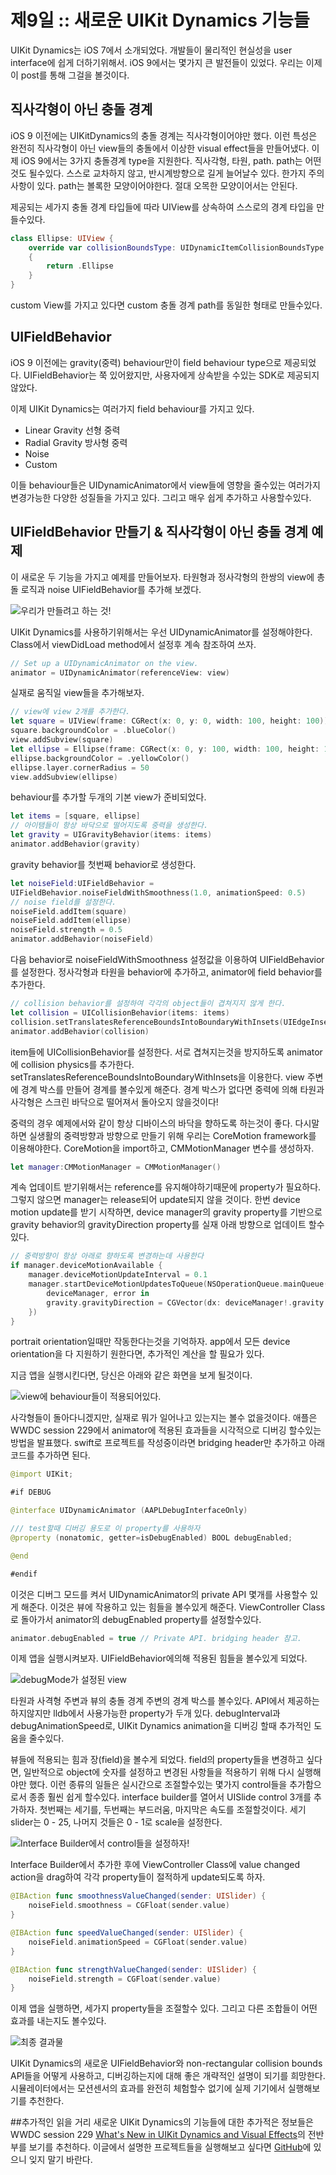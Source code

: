 # 제9일 :: 새로운 UIKit Dynamics 기능들

UIKit Dynamics는 iOS 7에서 소개되었다. 개발들이 물리적인 현실성을 user interface에 쉽게 더하기위해서. iOS 9에서는 몇가지 큰 발전들이 있었다. 우리는 이제 이 post를 통해 그걸을 볼것이다.

## 직사각형이 아닌 충돌 경계

iOS 9 이전에는 UIKitDynamics의 충돌 경계는 직사각형이어야만 했다. 이런 특성은 완전히 직사각형이 아닌 view들의 충돌에서 이상한 visual effect들을 만들어냈다. 이제 iOS 9에서는 3가지 충돌경계 type을 지원한다. 직사각형, 타원, path. path는 어떤것도 될수있다.  스스로 교차하지 않고, 반시계방향으로 길게 늘어날수 있다. 한가지 주의 사항이 있다. path는 볼록한 모양이어야한다. 절대 오목한 모양이어서는 안된다.

제공되는 세가지 충돌 경계 타입들에 따라 UIView를 상속하여 스스로의 경계 타입을 만들수있다.

```swift
class Ellipse: UIView {
	override var collisionBoundsType: UIDynamicItemCollisionBoundsType
	{
		return .Ellipse
	}
}
```

custom View를 가지고 있다면 custom 충돌 경계 path를 동일한 형태로 만들수있다.

## UIFieldBehavior

iOS 9 이전에는 gravity(중력) behaviour만이 field behaviour type으로 제공되었다. UIFieldBehavior는 쭉 있어왔지만, 사용자에게 상속받을 수있는 SDK로 제공되지 않았다.

이제 UIKit Dynamics는 여러가지 field behaviour를 가지고 있다.

- Linear Gravity 선형 중력
- Radial Gravity 방사형 중력
- Noise
- Custom

이들 behaviour들은 UIDynamicAnimator에서 view들에 영향을 줄수있는 여러가지 변경가능한 다양한 성질들을 가지고 있다. 그리고 매우 쉽게 추가하고 사용할수있다.

## UIFieldBehavior 만들기 & 직사각형이 아닌 충돌 경계 예제

이 새로운 두 기능을 가지고 예제를 만들어보자. 타원형과 정사각형의 한쌍의 view에 총돌 로직과 noise UIFieldBehavior를 추가해 보겠다.

![우리가 만들려고 하는 것!](images/result.png)

UIKit Dynamics를 사용하기위해서는 우선 UIDynamicAnimator를 설정해야한다. Class에서 viewDidLoad method에서 설정후 계속 참조하여 쓰자.

```swift
// Set up a UIDynamicAnimator on the view.
animator = UIDynamicAnimator(referenceView: view)
```

실재로 움직일 view들을 추가해보자.

```swift
// view에 view 2개를 추가한다.
let square = UIView(frame: CGRect(x: 0, y: 0, width: 100, height: 100))
square.backgroundColor = .blueColor()
view.addSubview(square)
let ellipse = Ellipse(frame: CGRect(x: 0, y: 100, width: 100, height: 100))
ellipse.backgroundColor = .yellowColor()
ellipse.layer.cornerRadius = 50
view.addSubview(ellipse)
```

behaviour를 추가할 두개의 기본 view가 준비되었다.

```swift
let items = [square, ellipse]
// 아이탬들이 항상 바닥으로 떨어지도록 중력을 생성한다.
let gravity = UIGravityBehavior(items: items)
animator.addBehavior(gravity)
```

gravity behavior를 첫번째 behavior로 생성한다.


```swift
let noiseField:UIFieldBehavior =
UIFieldBehavior.noiseFieldWithSmoothness(1.0, animationSpeed: 0.5)
// noise field를 설정한다.
noiseField.addItem(square)
noiseField.addItem(ellipse)
noiseField.strength = 0.5
animator.addBehavior(noiseField)
```

다음 behavior로 noiseFieldWithSmoothness 설정값을 이용하여 UIFieldBehavior를 설정한다. 정사각형과 타원을 behavior에 추가하고, animator에 field behavior를 추가한다.

```swift
// collision behavior를 설정하여 각각의 object들이 겹쳐지지 않게 한다.
let collision = UICollisionBehavior(items: items)
collision.setTranslatesReferenceBoundsIntoBoundaryWithInsets(UIEdgeInsets(top: 20, left: 5, bottom: 5, right: 5))
animator.addBehavior(collision)
```
item들에 UICollisionBehavior를 설정한다. 서로 겹쳐지는것을 방지하도록 animator에 collision physics를 추가한다. setTranslatesReferenceBoundsIntoBoundaryWithInsets을 이용한다. view 주변에 경계 박스를 만들어 경계를 볼수있게 해준다. 경계 박스가 없다면 중력에 의해 타원과 사각형은 스크린 바닥으로 떨어져서 돌아오지 않을것이다!

중력의 경우 예제에서와 같이 항상 디바이스의 바닥을 향하도록 하는것이 좋다. 다시말하면 실생활의 중력방향과 방향으로 만들기 위해 우리는 CoreMotion framework를 이용해야한다. CoreMotion을 import하고, CMMotionManager 변수를 생성하자.

```swift
let manager:CMMotionManager = CMMotionManager()
```

계속 업데이트 받기위해서는 reference를 유지해야하기때문에 property가 필요하다. 그렇지 않으면 manager는 release되어 update되지 않을 것이다. 한번 device motion update를 받기 시작하면, device manager의 gravity property를 기반으로 gravity behavior의 gravityDirection property를 실재 아래 방향으로 업데이트 할수있다.

```swift
// 중력방향이 항상 아래로 향하도록 변경하는데 사용한다
if manager.deviceMotionAvailable {
	manager.deviceMotionUpdateInterval = 0.1
	manager.startDeviceMotionUpdatesToQueue(NSOperationQueue.mainQueue(), withHandler:{
        deviceManager, error in
		gravity.gravityDirection = CGVector(dx: deviceManager!.gravity.x, dy: -deviceManager!.gravity.y)
	})
}
```

portrait orientation일때만 작동한다는것을 기억하자. app에서 모든 device orientation을 다 지원하기 원한다면, 추가적인 계산을 할 필요가 있다.

지금 앱을 실행시킨다면, 당신은 아래와 같은 화면을 보게 될것이다.

![view에 behaviour들이 적용되어있다.](images/visualisation.jpg)

사각형들이 돌아다니겠지만, 실재로 뭐가 일어나고 있는지는 볼수 없을것이다. 애플은 WWDC session 229에서 animator에 적용된 효과들을 시각적으로 디버깅 할수있는 방법을 발표했다. swift로 프로젝트를 작성중이라면 bridging header만 추가하고 아래 코드를 추가하면 된다.

```swift
@import UIKit;

#if DEBUG

@interface UIDynamicAnimator (AAPLDebugInterfaceOnly)

/// test할때 디버깅 용도로 이 property를 사용하자
@property (nonatomic, getter=isDebugEnabled) BOOL debugEnabled;

@end

#endif
```
이것은 디버그 모드를 켜서 UIDynamicAnimator의 private API 몇개를 사용할수 있게 해준다. 이것은 뷰에 작용하고 있는 힘들을 볼수있게 해준다. ViewController Class로 돌아가서 animator의 debugEnabled property를 설정할수있다.

```swift
animator.debugEnabled = true // Private API. bridging header 참고.
```

이제 앱을 실행시켜보자. UIFieldBehavior에의해  적용된 힘들을 볼수있게 되었다.

![debugMode가 설정된 view](images/debugMode.jpg)

타원과 사격형 주변과 뷰의 충돌 경계 주변의 경계 박스를 볼수있다. API에서 제공하는 하지않지만 lldb에서 사용가능한 property가 두개 있다. debugInterval과 debugAnimationSpeed로, UIKit Dynamics animation을 디버깅 할때 추가적인 도움을 줄수있다.

뷰들에 적용되는 힘과 장(field)을 볼수게 되었다. field의 property들을 변경하고 싶다면, 일반적으로 object에 숫자를 설정하고 변경된 사항들을 적용하기 위해 다시 실행해야만 했다. 이런 종류의 일들은 실시간으로 조절할수있는 몇가지 control들을 추가함으로서 종종 훨씬 쉽게 할수있다. interface builder를 열어서 UISlide control 3개를 추가하자. 첫번째는 세기를, 두번째는 부드러움, 마지막은 속도를 조절할것이다. 세기 slider는 0 - 25, 나머지 것들은 0 - 1로 scale을 설정한다.

![Interface Builder에서 control들을 설정하자!](images/interfaceBuilder.png)

Interface Builder에서 추가한 후에 ViewController Class에 value changed action을 drag하여 각각 property들이 절적하게 update되도록 하자.

```swift
@IBAction func smoothnessValueChanged(sender: UISlider) {
	noiseField.smoothness = CGFloat(sender.value)
}

@IBAction func speedValueChanged(sender: UISlider) {
	noiseField.animationSpeed = CGFloat(sender.value)
}

@IBAction func strengthValueChanged(sender: UISlider) {
	noiseField.strength = CGFloat(sender.value)
}
```
이제 앱을 실행하면, 세가지 property들을 조절할수 있다. 그리고 다른 조합들이 어떤 효과를 내는지도 볼수있다.

![최종 결과물](images/result.png)

UIKit Dynamics의 새로운 UIFieldBehavior와 non-rectangular collision bounds API들을 어떻게 사용하고, 디버깅하는지에 대해 좋은 개략적인 설명이 되기를 희망한다. 시뮬레이터에서는 모션센서의 효과를 완전히 체험할수 없기에 실제 기기에서 실행해보기를 추천한다.

##추가적인 읽을 거리
새로운 UIKit Dynamics의 기능들에 대한 추가적은 정보들은 WWDC session 229 [What's New in UIKit Dynamics and Visual Effects](https://developer.apple.com/videos/wwdc/2015/?id=229)의 전반부를 보기를 추천하다. 이글에서 설명한 프로젝트들을 실행해보고 싶다면 [GitHub](https://github.com/shinobicontrols/iOS9-day-by-day/tree/master/09-UIKit-Dynamics)에 있으니 잊지 말기 바란다.
